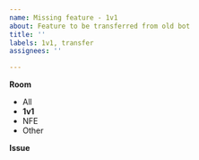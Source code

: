 ```yaml
---
name: Missing feature - 1v1
about: Feature to be transferred from old bot
title: ''
labels: 1v1, transfer
assignees: ''

---
```


__Room__
- All
- **1v1**
- NFE
- Other

__Issue__
